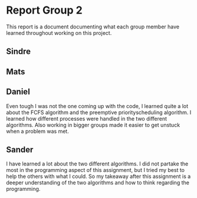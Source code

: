 # Report Group 2

This report is a document documenting what each group member have learned throughout working on this project.

## Sindre

## Mats

## Daniel
Even tough I was not the one coming up with the code, I learned quite a lot about the 
FCFS algorithm and the preemptive priorityscheduling algorithm. I learned how different 
processes were handled in the two different algorithms. Also working in bigger groups made 
it easier to get unstuck when a problem was met.

## Sander
I have learned a lot about the two different algorithms. I did not partake the most
in the programming aspect of this assignment, but I tried my best to help the others
with what I could. So my takeaway after this assignment is a deeper understanding of the two
algorithms and how to think regarding the programming.